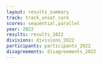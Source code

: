 ```yaml
---
layout: results_summary
track: track_unsat_core
scores: sequential,parallel
year: 2022
results: results_2022
divisions: divisions_2022
participants: participants_2022
disagreements: disagreements_2022
---
```


